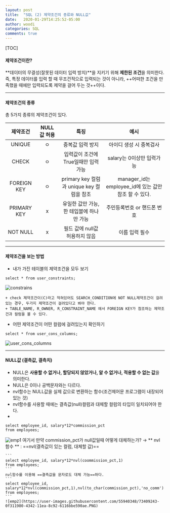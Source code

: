 ```yaml
---
layout: post
title:  "SQL (2) 제약조건의 종류와 NULL값"
date:   2020-01-29T14:25:52-05:00
author: woodi
categories: SQL
comments: true
---
```


[TOC]


#### 제약조건이란?
**데이터의 무결성(잘못된 데이터 입력 방지)**을 지키기 위해 **제한된 조건**을 의미한다. 
즉, 특정 데이터를 입력 할 때 무조건적으로 입력되는 것이 아니라, ++어떠한 조건을 만족했을 때에만 입력되도록 제약을 걸어 두는 것++이다.

- - -

#### 제약조건의 종류
총 5가지 종류의 제약조건이 있다.

| 제약조건 | NULL값 허용 | 특징 | 예시 |
|:--------:|:--------:|:--------:|:--------:|
|UNIQUE|ㅇ| 중복값 입력 방지 | 아이디 생성 시 중복검사|
|CHECK |ㅇ|입력값이 조건에 True일때만 입력 가능 | salary는 0이상만 입력가능|
|FOREIGN KEY|ㅇ|primary key 컬럼과 unique key 컬럼을 참조|manager_id는 employee_id에 있는 값만 참조 할 수 있다.|
|PRIMARY KEY|x|유일한 값만 가능, 한 테입블에 하나만 가능|주민등록번호 or 핸드폰 번호|
|NOT NULL|x|필드 값에 null값 허용하지 않음|이름 입력 필수|


- - -

#### 제약조건을 보는 방법

- 내가 가진 테이블의 제약조건을 모두 보기
```
select * from user_constraints;
```
![constrains](https://user-images.githubusercontent.com/55940348/73340609-642b4c00-42be-11ea-9574-d2aa81dcaae3.PNG)

	+ check 제약조건이(C)라고 적혀있어도 SEARCH_CONDITION에 NOT NULL제약조건이 걸려있는 경우, 두가지 제약조건이 걸려있다고 봐야 한다.
    + TABLE_NAME, R_OWNER, R_CONSTRAINT_NAME 에서 FOREIGN KEY가 참조하는 제약조건과 컬럼을 볼 수 있다.

- 어떤 제약조건이 어떤 컬럼에 걸려있는지 확인하기
```
select * from user_cons_columns;
```
![user_cons_columns](https://user-images.githubusercontent.com/55940348/73340479-262e2800-42be-11ea-8ec5-739dd49988b7.PNG)


- - -
#### NULL값 (결측값, 결측치)
- NULL은 **사용할 수 없거나, 할당되지 않았거나, 알 수 없거나, 적용할 수 없는 값**을 의미한다.
- NULL은 0이나 공백문자와는 다르다.
- nvl함수는 NULL값을 실제 값으로 변환하는 함수(조건제어문 프로그램이 내장되어 있는 것)
- nvl함수를 사용할 때에는 결측값(null)컬럼과 대체할 컬럼의 타입이 일치되어야 한다.
- 
```
select employee_id, salary*12*commission_pct
from employees;
```
![emp1](https://user-images.githubusercontent.com/55940348/73409219-f4f73b80-4341-11ea-9f01-acf9447f5f2e.PNG)
여기서 만약 commission_pct가 null값일때 어떻게 대체하는가?
→ ** nvl 함수 ** : ==nvl(결측값이 있는 컬럼, 대체할 값)==

	```
	select employee_id, salary*12*nvl(coommission_pct,1)
    from employees;
	```
    nvl함수를 이용해 ==결측값을 문자로도 대체 가능==하다.
    ```
    select employee_id, salary*12*nvl(commission_pct,1),nvl(to_char(commission_pct),'no_comm')
    from employees;
    ```
    ![emp2](https://user-images.githubusercontent.com/55940348/73409243-0f311980-4342-11ea-8c92-6116bbe590ae.PNG)